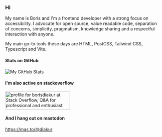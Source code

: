 ### Hi

My name is Boris and I'm a frontend developer with a strong focus on accessibility. I advocate for open source, value readable code, separation of concerns, simplicity, pragmatism, knowledge sharing and a respectful interaction with anyone.

My main go-to tools these days are HTML, PostCSS, Tailwind CSS, Typescript and Vite.

#### Stats on GitHub

<picture>
<source 
  srcset="https://github-readme-stats.vercel.app/api?username=borisdiakur&show_icons=true&theme=dark&hide_title=true&hide_rank=true&disable_animations=true&include_all_commits=true&bg_color=00000000&icon_color=58A6FF"
  media="(prefers-color-scheme: dark)"
/>
<source
  srcset="https://github-readme-stats.vercel.app/api?username=borisdiakur&show_icons=true&hide_title=true&hide_rank=true&disable_animations=true&include_all_commits=true&bg_color=00000000&icon_color=58A6FF"
  media="(prefers-color-scheme: light), (prefers-color-scheme: no-preference)"
/>
<img alt="My GitHub Stats" src="https://github-readme-stats.vercel.app/api?username=borisdiakur&show_icons=true" />
</picture>

<!--
<picture>
<source 
  srcset="https://github-readme-stats.vercel.app/api/top-langs?username=borisdiakur&show_icons=true&theme=dark&hide_title=true&hide_rank=true&disable_animations=true&bg_color=00000000&icon_color=58A6FF&layout=compact"
  media="(prefers-color-scheme: dark)"
/>
<source
  srcset="https://github-readme-stats.vercel.app/api/top-langs?username=borisdiakur&show_icons=true&hide_title=true&hide_rank=true&disable_animations=true&bg_color=00000000&icon_color=58A6FF&layout=compact"
  media="(prefers-color-scheme: light), (prefers-color-scheme: no-preference)"
/>
<img alt="My GitHub Stats" src="https://github-readme-stats.vercel.app/api/top-langs?username=borisdiakur" />
</picture>
-->

#### I'm also active on stackoverflow

<a href="https://stackoverflow.com/users/601466/borisdiakur"><img src="https://stackoverflow.com/users/flair/601466.png" width="208" height="58" alt="profile for borisdiakur at Stack Overflow, Q&amp;A for professional and enthusiast programmers" title="profile for borisdiakur at Stack Overflow, Q&amp;A for professional and enthusiast programmers"></a>

#### And I hang out on mastodon

https://mas.to/@diakur

